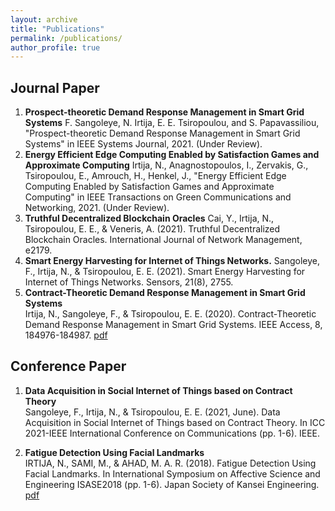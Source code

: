 ```yaml
---
layout: archive
title: "Publications"
permalink: /publications/
author_profile: true
---
```


Journal Paper
-------------
1. **Prospect-theoretic Demand Response Management in Smart Grid Systems**
	F. Sangoleye, N. Irtija, E. E. Tsiropoulou, and S. Papavassiliou, "Prospect-theoretic Demand Response Management in Smart Grid Systems" in IEEE Systems Journal, 2021. (Under Review).
2. **Energy Efficient Edge Computing Enabled by Satisfaction Games and Approximate Computing**
	Irtija, N., Anagnostopoulos, I., Zervakis, G., Tsiropoulou, E., Amrouch, H., Henkel, J., "Energy Efficient Edge Computing Enabled by Satisfaction Games and Approximate Computing" in IEEE Transactions on Green Communications and Networking, 2021. (Under Review).
3. **Truthful Decentralized Blockchain Oracles** 
	Cai, Y., Irtija, N., Tsiropoulou, E. E., & Veneris, A. (2021). Truthful Decentralized Blockchain Oracles. International Journal of Network Management, e2179.
4. **Smart Energy Harvesting for Internet of Things Networks.**
 	Sangoleye, F., Irtija, N., & Tsiropoulou, E. E. (2021). Smart Energy Harvesting for Internet of Things Networks. Sensors, 21(8), 2755.
5. **Contract-Theoretic Demand Response Management in Smart Grid Systems**    
	Irtija, N., Sangoleye, F., & Tsiropoulou, E. E. (2020). Contract-Theoretic Demand Response Management in Smart Grid Systems. IEEE Access, 8, 184976-184987. [pdf](https://ieeexplore.ieee.org/stamp/stamp.jsp?arnumber=9220119)
	

Conference Paper
----------------

1. **Data Acquisition in Social Internet of Things based on Contract Theory**   
	Sangoleye, F., Irtija, N., & Tsiropoulou, E. E. (2021, June). Data Acquisition in Social Internet of Things based on Contract Theory. In ICC 2021-IEEE International Conference on Communications (pp. 1-6). IEEE.

2. **Fatigue Detection Using Facial Landmarks**   
	IRTIJA, N., SAMI, M., & AHAD, M. A. R. (2018). Fatigue Detection Using Facial Landmarks. In International Symposium on Affective Science and Engineering ISASE2018 (pp. 1-6). Japan Society of Kansei Engineering. [pdf](https://www.jstage.jst.go.jp/article/isase/ISASE2018/0/ISASE2018_1_16/_pdf)
